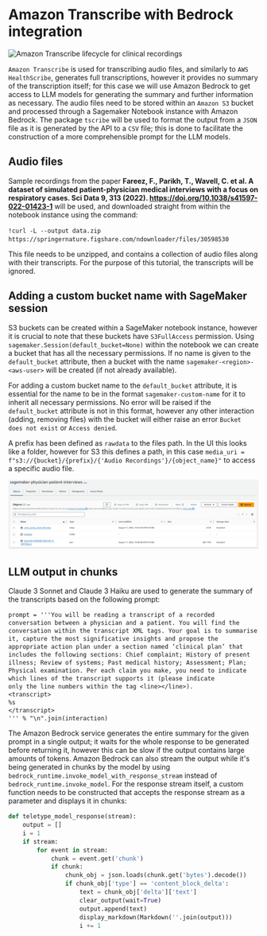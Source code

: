 # Amazon Transcribe with Bedrock integration

![Amazon Transcribe lifecycle for clinical recordings](https://static.us-east-1.prod.workshops.aws/public/c595bc30-dc78-47c5-920a-b880f9ff0856/static/images/transcribe-and-claude3/clinicalplans_genai.003.png)

`Amazon Transcribe` is used for transcribing audio files, and similarly to `AWS HealthScribe`, generates full transcriptions, however it provides no summary of the transcription itself; for this case we will use Amazon Bedrock to get access to LLM models for generating the summary and further information as necessary. The audio files need to be stored within an `Amazon S3` bucket and processed through a Sagemaker Notebook instance with Amazon Bedrock. The package `tscribe` will be used to format the output from a `JSON` file as it is generated by the API to a `CSV` file; this is done to facilitate the construction of a more comprehensible prompt for the LLM models.

## Audio files

Sample recordings from the paper **Fareez, F., Parikh, T., Wavell, C. et al. A dataset of simulated patient-physician medical interviews with a focus on respiratory cases. Sci Data 9, 313 (2022). https://doi.org/10.1038/s41597-022-01423-1** will be used, and downloaded straight from within the notebook instance using the command:

`!curl -L --output data.zip https://springernature.figshare.com/ndownloader/files/30598530`

This file needs to be unzipped, and contains a collection of audio files along with their transcripts. For the purpose of this tutorial, the transcripts will be ignored.

## Adding a custom bucket name with SageMaker session

S3 buckets can be created within a SageMaker notebook instance, however it is crucial to note that these buckets have `S3FullAccess` permission. Using `sagemaker.Session(default_bucket=None)` within the notebook we can create a bucket that has all the necessary permissions. If no name is given to the `default_bucket` attribute, then a bucket with the name `sagemaker-<region>-<aws-user>` will be created (if not already available).

For adding a custom bucket name to the `default_bucket` attribute, it is essential for the name to be in the format `sagemaker-custom-name` for it to inherit all necessary permissions. No error will be raised if the `default_bucket` attribute is not in this format, however any other interaction (adding, removing files) with the bucket will either raise an error `Bucket does not exist` or `Access denied`.

A prefix has been defined as `rawdata` to the files path. In the UI this looks like a folder, however for S3 this defines a path, in this case `media_uri = f"s3://{bucket}/{prefix}/{'Audio Recordings'}/{object_name}"` to access a specific audio file.

![S3 bucket file structure](../images/image-17.png)

## LLM output in chunks

Claude 3 Sonnet and Claude 3 Haiku are used to generate the summary of the transcripts based on the following prompt: <br>
```
prompt = '''You will be reading a transcript of a recorded conversation between a physician and a patient. You will find the conversation within the transcript XML tags. Your goal is to summarise 
it, capture the most significative insights and propose the appropriate action plan under a section named ‘clinical plan’ that includes the following sections: Chief complaint; History of present 
illness; Review of systems; Past medical history; Assessment; Plan; Physical examination. Per each claim you make, you need to indicate which lines of the transcript supports it (please indicate 
only the line numbers within the tag <line></line>).
<transcript>
%s
</transcript>
''' % "\n".join(interaction)
```
The Amazon Bedrock service generates the entire summary for the given prompt in a single output; it waits for the whole response to be generated before returning it, however this can be slow if the output contains large amounts of tokens. Amazon Bedrock can also stream the output while it's being generated in chunks by the model by using `bedrock_runtime.invoke_model_with_response_stream` instead of `bedrock_runtime.invoke_model`. For the response stream itself, a custom function needs to be constructed that accepts the response stream as a parameter and displays it in chunks:

```python
def teletype_model_response(stream):
    output = []
    i = 1
    if stream:
        for event in stream:
            chunk = event.get('chunk')
            if chunk:
                chunk_obj = json.loads(chunk.get('bytes').decode())
                if chunk_obj['type'] == 'content_block_delta':
                    text = chunk_obj['delta']['text']
                    clear_output(wait=True)
                    output.append(text)
                    display_markdown(Markdown(''.join(output)))
                    i += 1
```

